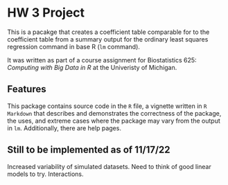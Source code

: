 HW 3 Project
==========================

This is a pacakge that creates a coefficient table comparable for to the coefficient table from a summary output for the ordinary least squares regression command in base R (`lm` command).

It was written as part of a course assignment for Biostatistics 625: _Computing with Big Data in R_ at the Univeristy of Michigan.

Features
--------------
This package contains source code in the `R` file, a vignette written in `R Markdown` that describes and demonstrates the correctness of the package, the uses, and extreme cases where the package may vary from the output in `lm`. Additionally, there are help pages.

Still to be implemented as of 11/17/22
----------------
Increased variability of simulated datasets.
Need to think of good linear models to try. Interactions.
